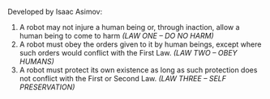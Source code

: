 Developed by Isaac Asimov:
1. A robot may not injure a human being or, through inaction, allow a human being to come to harm *(LAW ONE – DO NO HARM)*
2. A robot must obey the orders given to it by human beings, except where such orders would conflict with the First Law. *(LAW TWO – OBEY HUMANS)*
3. A robot must protect its own existence as long as such protection does not conflict with the First or Second Law. *(LAW THREE – SELF PRESERVATION)*

